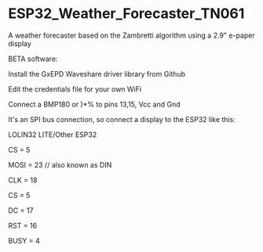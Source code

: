 # ESP32_Weather_Forecaster_TN061
A weather forecaster based on the Zambretti algorithm using a 2.9" e-paper display

BETA software:

Install the GxEPD Waveshare driver library from Github

Edit the credentials file for your own WiFi

Connect a BMP180 or )*% to pins 13,15, Vcc and Gnd


It's an SPI bus connection, so connect a display to the ESP32 like this:

LOLIN32 LITE/Other ESP32

CS    = 5

MOSI  = 23 // also known as DIN

CLK   = 18

CS    = 5

DC    = 17

RST   = 16

BUSY  = 4


